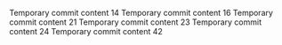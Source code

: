 Temporary commit content 14
Temporary commit content 16
Temporary commit content 21
Temporary commit content 23
Temporary commit content 24
Temporary commit content 42
